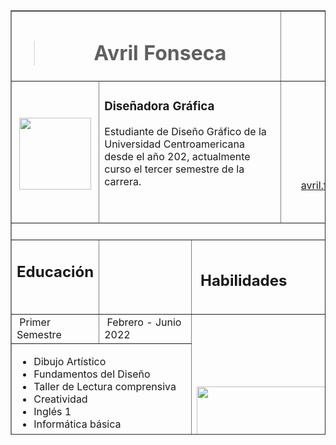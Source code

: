 <html>
<head>
<meta charset="utf-8">
</head>

<body>
<p>
<p>
    <table width="775" height="679" border="1">
      <tbody>
        <tr>
          <td height="45" colspan="3"><blockquote>
              <h1 align="center"><strong>Avril Fonseca</strong></h1>
          </blockquote></td>
          <td align="right" width="318">&nbsp;<a href="CURRICULUM/CV/curriculum.zip">Descargar</a>&nbsp;&nbsp;</td>
        </tr>
        <tr>
          <td align= "center" width="125" height="163.438"><h3><img  src="CURRICULUM/imágenes/1x/Imagencv1-100.jpg" width="115" height="115" alt="" align= "center"/></h3></td>
          <td colspan="2"><h3><strong>Diseñadora Gráfica</strong></h3>
            <p>Estudiante de Diseño Gráfico de la Universidad Centroamericana desde el año 202, actualmente curso el tercer semestre de la carrera.&nbsp; &nbsp;&nbsp;</p>
          <p>&nbsp;</p></td>
          <td align="center"><p><strong>Avril Fonseca</strong></p>
            <p>18 años</p>
            <p>Managua&nbsp;/   Nicaragua</p>
          <p><a href="mailto:avril.fonseca14751@est.uca.edu.ni">avril.fonseca14751@est.uca.edu.ni</a></p></td>
        </tr>
        <tr>
          <td height="18" colspan="4">&nbsp;</td>
        </tr>
        <tr>
          <td align="right" height="67"><h2><strong>Educación</strong> &nbsp;</h2></td>
          <td width="167">&nbsp;</td>
          <td colspan="2"><h2>&nbsp;<strong>Habilidades</strong></h2></td>
        </tr>
        <tr>
          <td height="29">&nbsp;Primer Semestre</td>
          <td>&nbsp;Febrero - Junio 2022</td>
          <td colspan="2" rowspan="4"><img src="CURRICULUM/imágenes/habilidades.png" width="461" height="179" alt=""/></td>
        </tr>
        <tr>
          <td height="134" colspan="2"><ul>
            <li>Dibujo Artístico</li>
            <li>Fundamentos del Diseño&nbsp;</li>
            <li>Taller de Lectura comprensiva</li>
            <li>Creatividad</li>
            <li>Inglés 1</li>
            <li>Informática básica&nbsp;</li>
          </ul>          </td>
        </tr>
        <tr>
          <td height="30">&nbsp;Segundo semestre</td>
          <td>&nbsp;Agosto -Noviembre 2022</td>
        </tr>
        <tr>
          <td height="136" colspan="2"><ul>
            <li>Diseño Digital 1</li>
            <li>Teoría del Color</li>
            <li>Taller de Redacción</li>
            <li>Taller de Diseño Gráfico 1</li>
            <li>Teoría y metodología del Diseño</li>
            <li>Inglés 2</li>
          </ul>          </td>
        </tr>
      </tbody>
    </table>
  </p>
</p>
</body>
</html>

